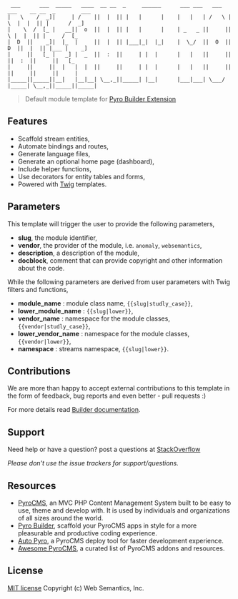 ```
 ___      ___  _____   ____  __ __  _     ______      ___ ___   ___   ___    __ __  _        ___
|   \    /  _]|     | /    ||  |  || |   |      |    |   |   | /   \ |   \  |  |  || |      /  _]
|    \  /  [_ |   __||  o  ||  |  || |   |      |    | _   _ ||     ||    \ |  |  || |     /  [_
|  D  ||    _]|  |_  |     ||  |  || |___|_|  |_|    |  \_/  ||  O  ||  D  ||  |  || |___ |    _]
|     ||   [_ |   _] |  _  ||  :  ||     | |  |      |   |   ||     ||     ||  :  ||     ||   [_
|     ||     ||  |   |  |  ||     ||     | |  |      |   |   ||     ||     ||     ||     ||     |
|_____||_____||__|   |__|__| \__,_||_____| |__|      |___|___| \___/ |_____| \__,_||_____||_____|
```
> Default module template for [Pyro Builder Extension](https://github.com/websemantics/builder-extension)

## Features

- Scaffold stream entities,
- Automate bindings and routes,
- Generate language files,
- Generate an optional home page (dashboard),
- Include helper functions,
- Use decorators for entity tables and forms,
- Powered with [Twig](http://twig.sensiolabs.org/) templates.

## Parameters

This template will trigger the user to provide the following parameters,

- **slug**, the module identifier,
- **vendor**, the provider of the module, i.e. `anomaly`, `websemantics`,
- **description**, a description of the module,
- **docblock**, comment that can provide copyright and other information about the code.

While the following parameters are derived from user parameters with Twig filters and functions,

- **module_name** : module class name, `{{slug|studly_case}}`,
- **lower_module_name** : `{{slug|lower}}`,
- **vendor_name** : namespace for the module classes, `{{vendor|studly_case}}`,
- **lower_vendor_name** : namespace for the module classes, `{{vendor|lower}}`,
- **namespace** : streams namespace, `{{slug|lower}}`.

## Contributions

We are more than happy to accept external contributions to this template in the form of feedback, bug reports and even better - pull requests :)

For more details read [Builder documentation](https://github.com/websemantics/builder-extension).

## Support

Need help or have a question? post a questions at [StackOverflow](https://stackoverflow.com/questions/tagged/builder-extension)

*Please don't use the issue trackers for support/questions.*

## Resources

- [PyroCMS](https://github.com/pyrocms/pyrocms), an MVC PHP Content Management System built to be easy to use, theme and develop with. It is used by individuals and organizations of all sizes around the world.
- [Pyro Builder](https://github.com/websemantics/entity_builder-extension), scaffold your PyroCMS apps in style for a more pleasurable and productive coding experience.
- [Auto Pyro](https://github.com/websemantics/auto-pyro), a PyroCMS deploy tool for faster development experience.
- [Awesome PyroCMS](https://github.com/websemantics/awesome-pyrocms), a curated list of PyroCMS addons and resources.

## License

[MIT license](http://opensource.org/licenses/mit-license.php)
Copyright (c) Web Semantics, Inc.
